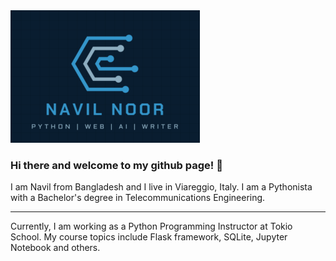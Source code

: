 <img src="/sm-banner.png" alt="banner" />

### Hi there and welcome to my github page! 👋

I am Navil from Bangladesh and I live in Viareggio, Italy. I am a Pythonista with a Bachelor's degree in Telecommunications Engineering.

---

Currently, I am working as a Python Programming Instructor at Tokio School. My course topics include Flask framework, SQLite, Jupyter Notebook and others.
